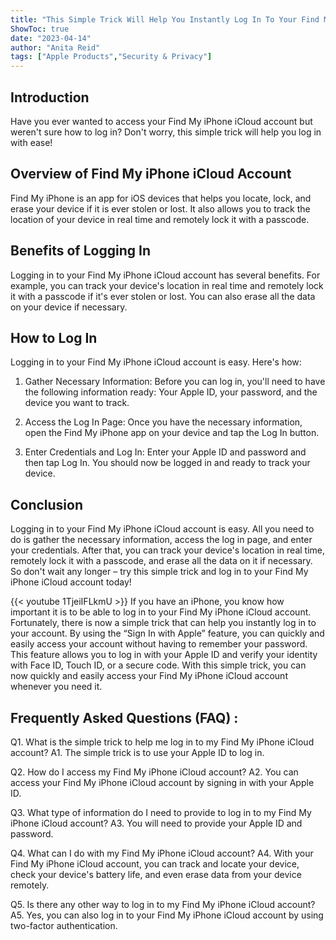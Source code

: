 ```yaml
---
title: "This Simple Trick Will Help You Instantly Log In To Your Find My iPhone iCloud Account!"
ShowToc: true 
date: "2023-04-14"
author: "Anita Reid" 
tags: ["Apple Products","Security & Privacy"]
---
```

## Introduction

Have you ever wanted to access your Find My iPhone iCloud account but weren't sure how to log in? Don't worry, this simple trick will help you log in with ease! 

## Overview of Find My iPhone iCloud Account

Find My iPhone is an app for iOS devices that helps you locate, lock, and erase your device if it is ever stolen or lost. It also allows you to track the location of your device in real time and remotely lock it with a passcode. 

## Benefits of Logging In

Logging in to your Find My iPhone iCloud account has several benefits. For example, you can track your device's location in real time and remotely lock it with a passcode if it's ever stolen or lost. You can also erase all the data on your device if necessary. 

## How to Log In

Logging in to your Find My iPhone iCloud account is easy. Here's how: 

1. Gather Necessary Information: Before you can log in, you'll need to have the following information ready: Your Apple ID, your password, and the device you want to track. 

2. Access the Log In Page: Once you have the necessary information, open the Find My iPhone app on your device and tap the Log In button. 

3. Enter Credentials and Log In: Enter your Apple ID and password and then tap Log In. You should now be logged in and ready to track your device. 

## Conclusion

Logging in to your Find My iPhone iCloud account is easy. All you need to do is gather the necessary information, access the log in page, and enter your credentials. After that, you can track your device's location in real time, remotely lock it with a passcode, and erase all the data on it if necessary. So don't wait any longer – try this simple trick and log in to your Find My iPhone iCloud account today!

{{< youtube 1TjeiIFLkmU >}} 
If you have an iPhone, you know how important it is to be able to log in to your Find My iPhone iCloud account. Fortunately, there is now a simple trick that can help you instantly log in to your account. By using the “Sign In with Apple” feature, you can quickly and easily access your account without having to remember your password. This feature allows you to log in with your Apple ID and verify your identity with Face ID, Touch ID, or a secure code. With this simple trick, you can now quickly and easily access your Find My iPhone iCloud account whenever you need it.

## Frequently Asked Questions (FAQ) :
Q1. What is the simple trick to help me log in to my Find My iPhone iCloud account?
A1. The simple trick is to use your Apple ID to log in.

Q2. How do I access my Find My iPhone iCloud account?
A2. You can access your Find My iPhone iCloud account by signing in with your Apple ID.

Q3. What type of information do I need to provide to log in to my Find My iPhone iCloud account?
A3. You will need to provide your Apple ID and password.

Q4. What can I do with my Find My iPhone iCloud account?
A4. With your Find My iPhone iCloud account, you can track and locate your device, check your device's battery life, and even erase data from your device remotely.

Q5. Is there any other way to log in to my Find My iPhone iCloud account?
A5. Yes, you can also log in to your Find My iPhone iCloud account by using two-factor authentication.


